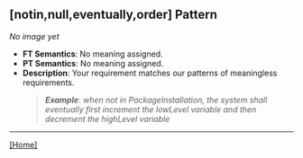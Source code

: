 ## [notin,null,eventually,order] Pattern
_No image yet_
 * **FT Semantics**: No meaning assigned.
 * **PT Semantics**: No meaning assigned.
 * **Description**: Your requirement matches our patterns of meaningless requirements.
   > **_Example_**: _when not in PackageInstallation,  the system shall eventually first  increment the lowLevel variable and then  decrement the highLevel variable_   
***
[[Home]](../semantics.md)